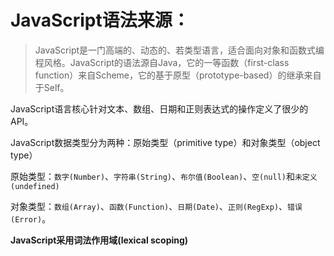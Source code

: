 # JavaScript语法来源：
> JavaScript是一门高端的、动态的、若类型语言，适合面向对象和函数式编程风格。JavaScript的语法源自Java，它的一等函数（first-class function）来自Scheme，它的基于原型（prototype-based）的继承来自于Self。

JavaScript语言核心针对文本、数组、日期和正则表达式的操作定义了很少的API。

JavaScript数据类型分为两种：原始类型（primitive type）和对象类型（object type）

原始类型：`数字(Number)`、`字符串(String)`、`布尔值(Boolean)`、`空(null)`和`未定义(undefined)`

对象类型：`数组(Array)`、`函数(Function)`、`日期(Date)`、`正则(RegExp)`、`错误(Error)`。


**JavaScript采用词法作用域(lexical scoping)**